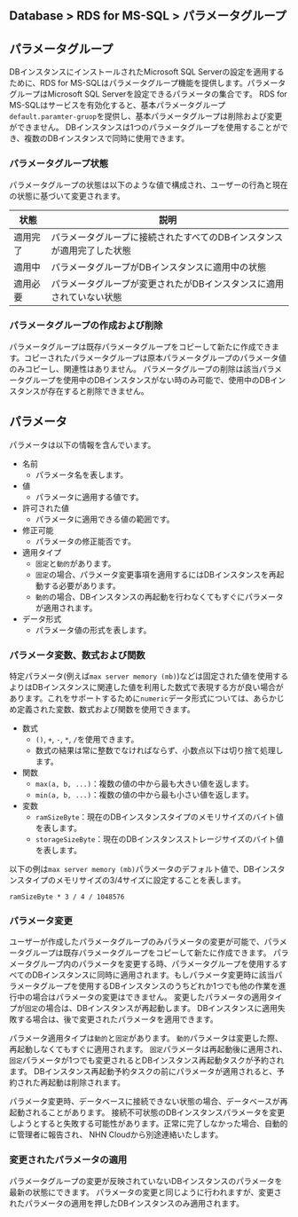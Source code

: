 ## Database > RDS for MS-SQL > パラメータグループ

## パラメータグループ

DBインスタンスにインストールされたMicrosoft SQL Serverの設定を適用するために、RDS for MS-SQLはパラメータグループ機能を提供します。パラメータグループはMicrosoft SQL Serverを設定できるパラメータの集合です。
RDS for MS-SQLはサービスを有効化すると、基本パラメータグループ`default.paramter-gruop`を提供し、基本パラメータグループは削除および変更ができません。
DBインスタンスは1つのパラメータグループを使用することができ、複数のDBインスタンスで同時に使用できます。

### パラメータグループ状態

パラメータグループの状態は以下のような値で構成され、ユーザーの行為と現在の状態に基づいて変更されます。

| 状態         | 説明                                |
|--------------|-------------------------------------|
| 適用完了      | パラメータグループに接続されたすべてのDBインスタンスが適用完了した状態 |
| 適用中       | パラメータグループがDBインスタンスに適用中の状態        |
| 適用必要      | パラメータグループが変更されたがDBインスタンスに適用されていない状態 |

### パラメータグループの作成および削除

パラメータグループは既存パラメータグループをコピーして新たに作成できます。コピーされたパラメータグループは原本パラメータグループのパラメータ値のみコピーし、関連性はありません。
パラメータグループの削除は該当パラメータグループを使用中のDBインスタンスがない時のみ可能で、使用中のDBインスタンスが存在すると削除できません。

## パラメータ

パラメータは以下の情報を含んでいます。

* 名前
    * パラメータ名を表します。
* 値
    * パラメータに適用する値です。
* 許可された値
    * パラメータに適用できる値の範囲です。
* 修正可能
    * パラメータの修正能否です。
* 適用タイプ
    * `固定`と`動的`があります。
    * `固定`の場合、パラメータ変更事項を適用するにはDBインスタンスを再起動する必要があります。
    * `動的`の場合、DBインスタンスの再起動を行わなくてもすぐにパラメータが適用されます。
* データ形式
    * パラメータ値の形式を表します。

### パラメータ変数、数式および関数

特定パラメータ(例えば`max server memory (mb)`)などは固定された値を使用するよりはDBインスタンスに関連した値を利用した数式で表現する方が良い場合があります。これをサポートするために`numeric`データ形式については、あらかじめ定義された変数、数式および関数を使用できます。

* 数式
    * `()`, `+`, `-`, `*`, `/`を使用できます。
    * 数式の結果は常に整数でなければならず、小数点以下は切り捨て処理します。
* 関数
    * `max(a, b, ...)`：複数の値の中から最も大きい値を返します。
    * `min(a, b, ...)`：複数の値の中から最も小さい値を返します。
* 変数
    * `ramSizeByte`：現在のDBインスタンスタイプのメモリサイズのバイト値を表します。
    * `storageSizeByte`：現在のDBインスタンスストレージサイズのバイト値を表します。

以下の例は`max server memory (mb)`パラメータのデフォルト値で、DBインスタンスタイプのメモリサイズの3/4サイズに設定することを表します。
```
ramSizeByte * 3 / 4 / 1048576
```

### パラメータ変更

ユーザーが作成したパラメータグループのみパラメータの変更が可能で、パラメータグループは既存パラメータグループをコピーして新たに作成できます。
パラメータグループ内のパラメータを変更する時、パラメータグループを使用するすべてのDBインスタンスに同時に適用されます。もしパラメータ変更時に該当パラメータグループを使用するDBインスタンスのうちどれか1つでも他の作業を進行中の場合はパラメータの変更はできません。
変更したパラメータの適用タイプが`固定`の場合は、DBインスタンスが再起動します。
DBインスタンスに適用失敗する場合は、後で変更されたパラメータを適用できます。

パラメータ適用タイプは`動的`と`固定`があります。
`動的`パラメータは変更した際、再起動しなくてもすぐに適用されます。
`固定`パラメータは再起動後に適用され、`固定`パラメータが1つでも変更されるとDBインスタンス再起動タスクが予約されます。
DBインスタンス再起動予約タスクの前にパラメータが適用されると、予約された再起動は削除されます。

パラメータ変更時、データベースに接続できない状態の場合、データベースが再起動されることがあります。
接続不可状態のDBインスタンスパラメータを変更しようとすると失敗する可能性があります。正常に完了しなかった場合、自動的に管理者に報告され、 NHN Cloudから別途連絡いたします。

### 変更されたパラメータの適用

パラメータグループの変更が反映されていないDBインスタンスのパラメータを最新の状態にできます。
パラメータの変更と同じように行われますが、変更されたパラメータの適用を押したDBインスタンスのみ適用されます。
